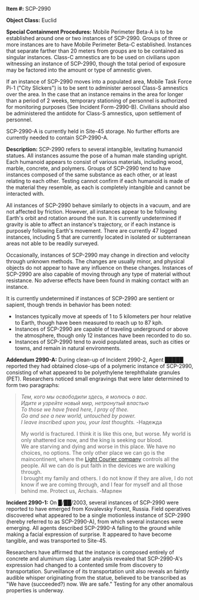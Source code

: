 **Item #:** SCP-2990

**Object Class:** Euclid

**Special Containment Procedures:** Mobile Perimeter Beta-A is to be established around one or two instances of SCP-2990. Groups of three or more instances are to have Mobile Perimeter Beta-C established. Instances that separate farther than 20 meters from groups are to be contained as singular instances. Class-C amnestics are to be used on civilians upon witnessing an instance of SCP-2990, though the total period of exposure may be factored into the amount or type of amnestic given.

If an instance of SCP-2990 moves into a populated area, Mobile Task Force Pi-1 ("City Slickers") is to be sent to administer aerosol Class-S amnestics over the area. In the case that an instance remains in the area for longer than a period of 2 weeks, temporary stationing of personnel is authorized for monitoring purposes (See Incident Form-2990-B). Civilians should also be administered the antidote for Class-S amnestics, upon settlement of personnel.

SCP-2990-A is currently held in Site-45 storage. No further efforts are currently needed to contain SCP-2990-A.

**Description:** SCP-2990 refers to several intangible, levitating humanoid statues. All instances assume the pose of a human male standing upright. Each humanoid appears to consist of various materials, including wood, marble, concrete, and polymers. Groups of SCP-2990 tend to have instances composed of the same substance as each other, or at least relating to each other. Testing cannot confirm if each humanoid is made of the material they resemble, as each is completely intangible and cannot be interacted with.

All instances of SCP-2990 behave similarly to objects in a vacuum, and are not affected by friction. However, all instances appear to be following Earth's orbit and rotation around the sun. It is currently undetermined if gravity is able to affect an instance's trajectory, or if each instance is purposely following Earth's movement. There are currently 47 logged instances, including 5 that are currently located in isolated or subterranean areas not able to be readily surveyed.

Occasionally, instances of SCP-2990 may change in direction and velocity through unknown methods. The changes are usually minor, and physical objects do not appear to have any influence on these changes. Instances of SCP-2990 are also capable of moving through any type of material without resistance. No adverse effects have been found in making contact with an instance.

It is currently undetermined if instances of SCP-2990 are sentient or sapient, though trends in behavior has been noted:

*   Instances typically move at speeds of 1 to 5 kilometers per hour relative to Earth, though have been measured to reach up to 87 kph.
*   Instances of SCP-2990 are capable of traveling underground or above the atmosphere, though only 12 instances have been recorded to do so.
*   Instances of SCP-2990 tend to avoid populated areas, such as cities or towns, and remain in natural environments.

**Addendum 2990-A:** During clean-up of Incident 2990-2, Agent █████ reported they had obtained close-ups of a polymeric instance of SCP-2990, consisting of what appeared to be polyethylene terephthalate granules (PET). Researchers noticed small engravings that were later determined to form two paragraphs:  

> _Тем, кого мы освободили здесь, я молюсь о вас._  
> _Идите и узрейте новый мир, нетронутый властью_  
> _To those we have freed here, I pray of thee._  
> _Go and see a new world, untouched by power._  
> _I leave inscribed upon you, your last thoughts._ -Надежда
> 
> My world is fractured. I think it is like this one, but worse. My world is only shattered ice now, and the king is seeking our blood.  
> We are starving and dying and worse in this place. We have no choices, no options. The only other place we can go is the maincontinent, where the [Light Courier company](/scp-2940) controls all the people. All we can do is put faith in the devices we are walking through.  
> I brought my family and others. I do not know if they are alive, I do not know if we are coming through, and I fear for myself and all those behind me. Protect us, Archais. -Марлен

  
**Incident 2990-1:** On █/██/2003, several instances of SCP-2990 were reported to have emerged from Kovalevsky Forest, Russia. Field operatives discovered what appeared to be a single motionless instance of SCP-2990 (hereby referred to as SCP-2990-A), from which several instances were emerging. All agents described SCP-2990-A falling to the ground while making a facial expression of surprise. It appeared to have become tangible, and was transported to Site-45.

Researchers have affirmed that the instance is composed entirely of concrete and aluminum slag. Later analysis revealed that SCP-2990-A's expression had changed to a contented smile from discovery to transportation. Surveillance of its transportation unit also reveals an faintly audible whisper originating from the statue, believed to be transcribed as "We have (succeeded?) now. We are safe." Testing for any other anomalous properties is underway.